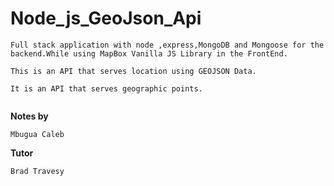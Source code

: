 # Node_js_GeoJson_Api

```
Full stack application with node ,express,MongoDB and Mongoose for the backend.While using MapBox Vanilla JS Library in the FrontEnd.

This is an API that serves location using GEOJSON Data.

It is an API that serves geographic points.


```

**Notes by**

```
Mbugua Caleb

```

**Tutor**

```
Brad Travesy
```

